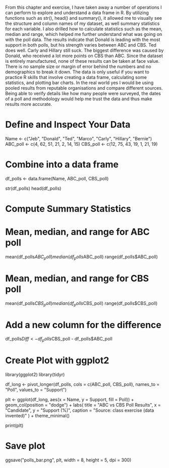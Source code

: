 From this chapter and exercise, I have taken away a number of operations I can perform to explore and understand a data frame in R. By utilizing functions such as str(), head() and summary(), it allowed me to visually see the structure and column names of my dataset, as well summary statistics for each variable. I also drilled how to calculate statistics such as the mean, median and range, which helped me further understand what was going on with the poll data.
The results indicate that Donald is leading with the most support in both polls, but his strength varies between ABC and CBS. Ted does well. Carly and Hillary still suck. The biggest difference was caused by Donald, who received a lot more points on CBS than ABC.
Since the dataset is entirely manufactured, none of these results can be taken at face value. There is no sample size or margin of error behind the numbers and no demographics to break it down. The data is only useful if you want to practice R skills that involve creating a data frame, calculating some statistics, and plotting bar charts.
In the real world yes I would be using pooled results from reputable organisations and compare different sources. Being able to verify details like how many people were surveyed, the dates of a poll and methodology would help me trust the data and thus make results more accurate.

# Define and Inspect Your Data

Name <- c("Jeb", "Donald", "Ted", "Marco", "Carly", "Hillary", "Bernie")
ABC_poll <- c(4, 62, 51, 21, 2, 14, 15)
CBS_poll <- c(12, 75, 43, 19, 1, 21, 19)

# Combine into a data frame
df_polls <- data.frame(Name, ABC_poll, CBS_poll)

str(df_polls)
head(df_polls)

# Compute Summary Statistics

# Mean, median, and range for ABC poll
mean(df_polls$ABC_poll)
median(df_polls$ABC_poll)
range(df_polls$ABC_poll)

# Mean, median, and range for CBS poll
mean(df_polls$CBS_poll)
median(df_polls$CBS_poll)
range(df_polls$CBS_poll)

# Add a new column for the difference
df_polls$Diff <- df_polls$CBS_poll - df_polls$ABC_poll

# Create Plot with ggplot2
library(ggplot2)
library(tidyr)

df_long <- pivot_longer(df_polls,
                        cols = c(ABC_poll, CBS_poll),
                        names_to = "Poll",
                        values_to = "Support")

plt <- ggplot(df_long, aes(x = Name, y = Support, fill = Poll)) +
  geom_col(position = "dodge") +
  labs(
    title = "ABC vs CBS Poll Results",
    x = "Candidate",
    y = "Support (%)",
    caption = "Source: class exercise (data invented)"
  ) +
  theme_minimal()

print(plt)

# Save plot
ggsave("polls_bar.png", plt, width = 8, height = 5, dpi = 300)
